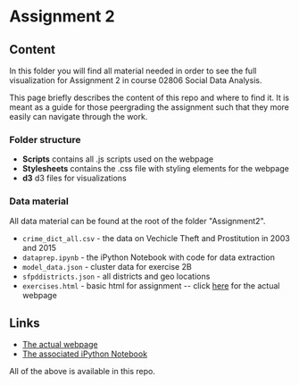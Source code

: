 # Assignment 2
## Content
In this folder you will find all material needed in order to see the full visualization for Assignment 2 in course 02806 Social Data Analysis.

This page briefly describes the content of this repo and where to find it. It is meant as a guide for those peergrading the assignment such that they more easily can navigate through the work.

### Folder structure
* **Scripts** contains all .js scripts used on the webpage
* **Stylesheets** contains the .css file with styling elements for the webpage
* **d3** d3 files for visualizations  

### Data material
All data material can be found at the root of the folder "Assignment2". 
* ``crime_dict_all.csv`` - the data on Vechicle Theft and Prostitution in 2003 and 2015 
* ``dataprep.ipynb`` - the iPython Notebook with code for data extraction
* ``model_data.json`` - cluster data for exercise 2B
* ``sfpddistricts.json`` - all districts and geo locations
* ``exercises.html`` - basic html for assignment -- click [here](https://frksteenhoff.github.io/Assignment2/exercises.html) for the actual webpage

## Links

* [The actual webpage](https://frksteenhoff.github.io/Assignment2/exercises.html)
* [The associated iPython Notebook](https://github.com/frksteenhoff/frksteenhoff.github.io/blob/a03d1bc2faef936dcc2c14b3917e79b57ec204f0/Assignment2/dataprep.ipynb)

All of the above is available in this repo.
